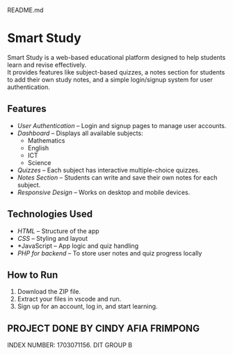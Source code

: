 README.md
# Smart Study

Smart Study is a web-based educational platform designed to help students learn and revise effectively.  
It provides features like subject-based quizzes, a notes section for students to add their own study notes, and a simple login/signup system for user authentication.

## Features
- *User Authentication* – Login and signup pages to manage user accounts.
- *Dashboard* – Displays all available subjects:
  - Mathematics
  - English
  - ICT
  - Science
- *Quizzes* – Each subject has interactive multiple-choice quizzes.
- *Notes Section* – Students can write and save their own notes for each subject.
- *Responsive Design* – Works on desktop and mobile devices.
## Technologies Used
- *HTML* – Structure of the app
- *CSS* – Styling and layout
- *JavaScript  – App logic and quiz handling
- *PHP for backend* – To store user notes and quiz progress locally

##  How to Run
1. Download the ZIP file.
2. Extract your files in vscode and run.
3. Sign up for an account, log in, and start learning.

## PROJECT DONE BY CINDY AFIA FRIMPONG
INDEX NUMBER: 1703071156.
DIT GROUP B
